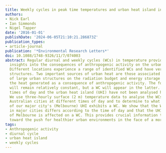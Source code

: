 ```yaml
---
title: Weekly cycles in peak time temperatures and urban heat island intensity
authors:
- Nick Earl
- Ian Simmonds
- Nigel Tapper
date: '2016-01-01'
publishDate: '2024-06-05T21:10:21.286873Z'
publication_types:
- article-journal
publication: '*Environmental Research Letters*'
doi: 10.1088/1748-9326/11/7/074003
abstract: Regular diurnal and weekly cycles (WCs) in temperature provide valuable
  insights into the consequences of anthropogenic activity on the urban environment.
  Different locations experience a range of identified WCs and have very different
  structures. Two important sources of urban heat are those associated with the effect
  of large urban structures on the radiation budget and energy storage and those from
  the heat generated as a consequence of anthropogenic activity. The former forcing
  will remain relatively constant, but a WC will appear in the latter. WCs for specific
  times of day and the urban heat island (UHI) have not been analysed heretofore.
  We use three-hourly surface (2 m) temperature data to analyse the WCs of seven major
  Australian cities at different times of day and to determine to what extent one
  of our major city's (Melbourne) UHI exhibits a WC. We show that the WC of temperature
  in major cities differs according to the time of day and that the UHI intensity
  of Melbourne is affected on a WC. This provides crucial information that can contribute
  toward the push for healthier urban environments in the face of a more extreme climate.
tags:
- Anthropogenic activity
- diurnal cycle
- urban heat island
- weekly cycles
---
```

